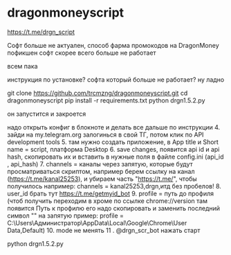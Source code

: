 # dragonmoneyscript
https://t.me/drgn_script

Софт больше не актуален, способ фарма промокодов на DragonMoney пофикшен
софт скорее всего больше не работает

всем пака


инструкция по установке? софта который больше не работает? ну ладно

git clone https://github.com/trcmzng/dragonmoneyscript.git
cd dragonmoneyscript
pip install -r requirements.txt
python drgn1.5.2.py

он запустится и закроется

надо открыть конфиг в блокноте и делать все дальше по инструкции
4. зайди на my.telegram.org залогинься в свой ТГ, потом клик по API development tools
5. там нужно создать приложение, в App title и Short name = script, платформа Desktop
6. save changes, появится api id и  api hash, скопировать их и вставить в нужные поля в файле config.ini (api_id , api_hash)
7. channels = каналы через запятую, которые будут просматриваться скриптом,   например берем ссылку на канал (https://t.me/kanal25253),  и убираем часть "https://t.me/",  чтобы получилось например: channels = kanal25253,drgn,итд  без пробелов!
8. user_id брать тут https://t.me/getmyid_bot
9. profile = путь до профиля (чтоб получить переходим в хроме по ссылке chrome://version там появится Путь к профилю его надо скопировать и заменить последний символ "\" на запятую пример: profile = C:\\Users\\Администратор\\AppData\\Local\\Google\\Chrome\\User Data,Default)
10. mode не менять
11 . @drgn_scr_bot нажать старт

python drgn1.5.2.py

